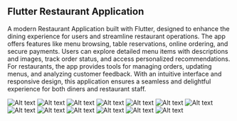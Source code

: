 ## Flutter Restaurant Application

A modern Restaurant Application built with Flutter, designed to enhance the dining experience for users and streamline restaurant operations. The app offers features like menu browsing, table reservations, online ordering, and secure payments. Users can explore detailed menu items with descriptions and images, track order status, and access personalized recommendations. For restaurants, the app provides tools for managing orders, updating menus, and analyzing customer feedback. With an intuitive interface and responsive design, this application ensures a seamless and delightful experience for both diners and restaurant staff.

![Alt text](https://github.com/LogainHamdan/Flutter-Restaurant-App/blob/9c5f1f5d09f64bd21a72692de964aff83e392001/Screenshot_2024-12-18-12-29-25-190_com.example.restaurant.jpg)
![Alt text](https://github.com/LogainHamdan/Flutter-Restaurant-App/blob/eef1559b1996c62bae1d79f4c64c8856b3900ec1/Screenshot_2024-12-18-12-29-27-897_com.example.restaurant.jpg)
![Alt text](https://github.com/LogainHamdan/Flutter-Restaurant-App/blob/eef1559b1996c62bae1d79f4c64c8856b3900ec1/Screenshot_2024-12-18-12-29-30-389_com.example.restaurant.jpg)
![Alt text](https://github.com/LogainHamdan/Flutter-Restaurant-App/blob/eef1559b1996c62bae1d79f4c64c8856b3900ec1/Screenshot_2024-12-18-12-29-33-494_com.example.restaurant.jpg)
![Alt text](https://github.com/LogainHamdan/Flutter-Restaurant-App/blob/eef1559b1996c62bae1d79f4c64c8856b3900ec1/Screenshot_2024-12-18-12-29-36-749_com.example.restaurant.jpg)
![Alt text](https://github.com/LogainHamdan/Flutter-Restaurant-App/blob/eef1559b1996c62bae1d79f4c64c8856b3900ec1/Screenshot_2024-12-18-12-29-46-456_com.example.restaurant.jpg)
![Alt text](https://github.com/LogainHamdan/Flutter-Restaurant-App/blob/eef1559b1996c62bae1d79f4c64c8856b3900ec1/Screenshot_2024-12-18-12-29-59-848_com.example.restaurant.jpg)
![Alt text](https://github.com/LogainHamdan/Flutter-Restaurant-App/blob/eef1559b1996c62bae1d79f4c64c8856b3900ec1/Screenshot_2024-12-18-12-30-03-862_com.example.restaurant.jpg)
![Alt text](https://github.com/LogainHamdan/Flutter-Restaurant-App/blob/eef1559b1996c62bae1d79f4c64c8856b3900ec1/Screenshot_2024-12-18-12-30-16-271_com.example.restaurant.jpg)
![Alt text](https://github.com/LogainHamdan/Flutter-Restaurant-App/blob/eef1559b1996c62bae1d79f4c64c8856b3900ec1/Screenshot_2024-12-18-12-30-49-707_com.example.restaurant.jpg)
![Alt text](https://github.com/LogainHamdan/Flutter-Restaurant-App/blob/eef1559b1996c62bae1d79f4c64c8856b3900ec1/Screenshot_2024-12-18-12-31-24-316_com.example.restaurant.jpg)
![Alt text](https://github.com/LogainHamdan/Flutter-Restaurant-App/blob/eef1559b1996c62bae1d79f4c64c8856b3900ec1/Screenshot_2024-12-18-12-31-28-642_com.example.restaurant.jpg)
![Alt text](https://github.com/LogainHamdan/Flutter-Restaurant-App/blob/eef1559b1996c62bae1d79f4c64c8856b3900ec1/Screenshot_2024-12-18-12-31-51-861_com.example.restaurant.jpg)

 
